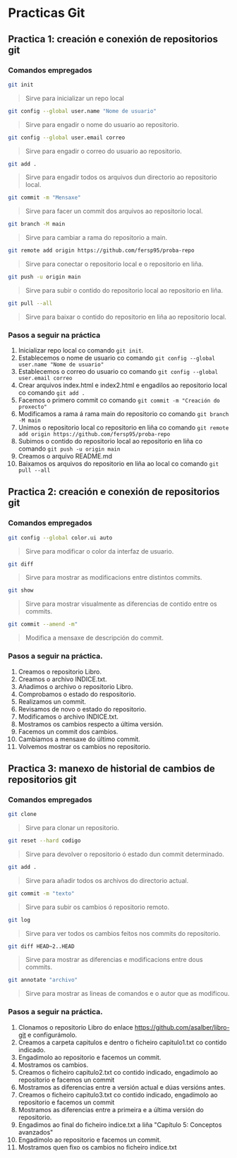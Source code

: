 # Practicas Git


## Practica 1: creación e conexión de repositorios git


### Comandos empregados

```bash
git init
```
> Sirve para inicializar un repo local

```bash
git config --global user.name "Nome de usuario"
```
> Sirve para engadir o nome do usuario ao repositorio.

```bash
git config --global user.email correo
```
> Sirve para engadir o correo do usuario ao repositorio.

```bash
git add .
```
> Sirve para engadir todos os arquivos dun directorio ao repositorio local.

```bash
git commit -m "Mensaxe"
```
> Sirve para facer un commit dos arquivos ao repositorio local.

```bash
git branch -M main
```
> Sirve para cambiar a rama do repositorio a main.

```bash
git remote add origin https://github.com/fersp95/proba-repo
```
> Sirve para conectar o repositorio local e o repositorio en liña.

```bash
git push -u origin main
```
> Sirve para subir o contido do repositorio local ao repositorio en liña.

```bash
git pull --all
```
> Sirve para baixar o contido do repositorio en liña ao repositorio local.

### Pasos a seguir na práctica

1. Inicializar repo local co comando `git init`.
2. Establecemos o nome de usuario co comando `git config --global user.name "Nome de usuario"`
3. Establecemos o correo do usuario co comando `git config --global user.email correo`
4. Crear arquivos index.html e index2.html e engadilos ao repositorio local co comando `git add .`
5. Facemos o primero commit co comando `git commit -m "Creación do proxecto"`
6. Modificamos a rama á rama main do repositorio co comando `git branch -M main`
7. Unimos o repositorio local co repositorio en liña co comando `git remote add origin https://github.com/fersp95/proba-repo`
8. Subimos o contido do repositorio local ao repositorio en liña co comando `git push -u origin main`
9. Creamos o arquivo README.md
10. Baixamos os arquivos do repositorio en liña ao local co comando `git pull --all`

## Practica 2: creación e conexión de repositorios git

### Comandos empregados

```bash 
git config --global color.ui auto
```
> Sirve para modificar o color da interfaz de usuario.

```bash 
git diff
```
> Sirve para mostrar as modificacions entre distintos commits.

``` bash 
git show
```
> Sirve para mostrar visualmente as diferencias de contido entre os commits.

``` bash 
git commit --amend -m"
```
> Modifica a mensaxe de descripción do commit.

### Pasos a seguir na práctica.
1. Creamos o repositorio Libro.
2. Creamos o archivo INDICE.txt.
3. Añadimos o archivo o repositorio Libro.
4. Comprobamos o estado do respositorio.
5. Realizamos un commit.
6. Revisamos de novo o estado do repositorio.
7. Modificamos o archivo INDICE.txt.
8. Mostramos os cambios respecto a última versión.
9. Facemos un commit dos cambios.
10. Cambiamos a mensaxe do último commit.
11. Volvemos mostrar os cambios no repositorio.

## Practica 3: manexo de historial de cambios de repositorios git

### Comandos empregados

```bash 
git clone
```
> Sirve para clonar un repositorio.

```bash 
git reset --hard codigo
```
> Sirve para devolver o repositorio ó estado dun commit determinado.

``` bash 
git add .
```
> Sirve para añadir todos os archivos do directorio actual.

``` bash 
git commit -m "texto"
```
> Sirve para subir os cambios ó repositorio remoto.

``` bash 
git log
```
> Sirve para ver todos os cambios feitos nos commits do repositorio.

``` bash 
git diff HEAD~2..HEAD
```
> Sirve para mostrar as diferencias e modificacions entre dous commits.

``` bash 
git annotate "archivo"
```
> Sirve para mostrar as lineas de comandos e o autor que as modificou.

### Pasos a seguir na práctica.

1. Clonamos o repositorio Libro do enlace https://github.com/asalber/libro-git e configurámolo.
2. Creamos a carpeta capitulos e dentro o ficheiro capitulo1.txt co contido indicado.
3. Engadimolo ao repositorio e facemos un commit.
4. Mostramos os cambios.
5. Creamos o ficheiro capitulo2.txt co contido indicado, engadimolo ao repositorio e facemos un commit
6. Mostramos as diferencias entre a versión actual e dúas versións antes.
7. Creamos o ficheiro capitulo3.txt co contido indicado, engadímolo ao repositorio e facemos un commit
8. Mostramos as diferencias entre a primeira e a última versión do repositorio.
9. Engadimos ao final do ficheiro indice.txt a liña "Capítulo 5: Conceptos avanzados"
10. Engadímolo ao repositorio e facemos un commit.
11. Mostramos quen fixo os cambios no ficheiro indice.txt



